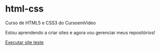 # html-css
 Curso de HTML5 e CSS3 do CursoemVideo

 Estou aprendendo a criar sites e agora vou gerenciar meus repositórios!

 <a href= "https://mariaeduarda-cat.github.io/html-css/exercicios/site-teste/index.html" target="_blank"> Executar site teste</a>
